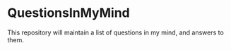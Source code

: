 # QuestionsInMyMind
This repository will maintain a list of questions in my mind, and answers to them.
